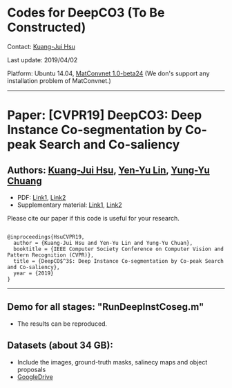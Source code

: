 # Codes for DeepCO3 (To Be Constructed)

Contact: [Kuang-Jui Hsu](https://www.citi.sinica.edu.tw/pages/kjhsu/)

Last update: 2019/04/02

Platform: Ubuntu 14.04, [MatConvnet 1.0-beta24](http://www.vlfeat.org/matconvnet/) (We don's support any installation problem of MatConvnet.)

---

# Paper: [CVPR19] DeepCO3: Deep Instance Co-segmentation by Co-peak Search and Co-saliency
## Authors: [Kuang-Jui Hsu](https://www.citi.sinica.edu.tw/pages/kjhsu/), [Yen-Yu Lin](https://www.citi.sinica.edu.tw/pages/yylin/index_zh.html), [Yung-Yu Chuang](https://www.csie.ntu.edu.tw/~cyy/)

+ PDF: [Link1](http://cvlab.citi.sinica.edu.tw/publications), [Link2](https://www.csie.ntu.edu.tw/~cyy/publications/index.html)
+ Supplementary material: [Link1](http://cvlab.citi.sinica.edu.tw/publications), [Link2](https://www.csie.ntu.edu.tw/~cyy/publications/index.html)

<p>Please cite our paper if this code is useful for your research.</p>
<pre><code>
@inproceedings{HsuCVPR19,
  author = {Kuang-Jui Hsu and Yen-Yu Lin and Yung-Yu Chuan},
  booktitle = {IEEE Computer Society Conference on Computer Vision and Pattern Recognition (CVPR)},
  title = {DeepCO$^3$: Deep Instance Co-segmentation by Co-peak Search and Co-saliency},
  year = {2019}
}
</code></pre>

---

## Demo for all stages: "RunDeepInstCoseg.m"
+ The results can be reproduced. 

## Datasets (about 34 GB):
- Include the images, ground-truth masks, salinecy maps and object proposals
- [GoogleDrive](https://www.citi.sinica.edu.tw/pages/kjhsu/)

